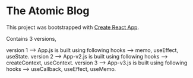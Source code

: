 # The Atomic Blog

This project was bootstrapped with [Create React App](https://github.com/facebook/create-react-app).

Contains 3 versions,

version 1 --> App.js is built using following hooks --> memo, useEffect, useState.
version 2 --> App-v2.js is built using following hooks --> createContext, useContext.
version 3 --> App-v3.js is built using following hooks --> useCallback, useEffect, useMemo.
